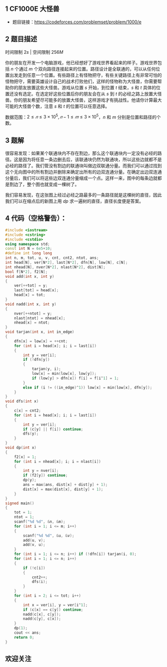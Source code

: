## 1 CF1000E 大怪兽
- 题目链接：https://codeforces.com/problemset/problem/1000/e

## 2 题目描述
时间限制 $2s$   |   空间限制 $256M$

你的朋友在开发一个电脑游戏，他已经想好了游戏世界看起来的样子。游戏世界包括 $n$ 个通过 $m$ 个双向路径连接起来的位置。路径设计是全联通的，可以从任何位置出发走到任意一个位置。有些路径上有怪物把守，有些关键路径上有非常可怕的怪物把守，需要英雄设计自己的战术打败他们，这样的怪物称为大怪兽，你需要帮助你的朋友放置这些大怪兽。游戏从位置 $s$ 开始，到位置 $t$ 结束，$s$ 和 $t$ 具体的位置还没有选定。在选定好这些位置后你的朋友会在从 $s$ 到 $t$ 的必经之路上放置大怪兽。你的朋友希望尽可能多的放置大怪兽，这样游戏才有挑战性。他请你计算最大可能的大怪兽个数，注意 $s$ 和 $t$ 的位置可以任意选择。

数据范围：$2≤𝑛≤3\times 10^5, 𝑛−1≤𝑚≤3\times 10^5$，$n$ 和 $m$ 分别是位置和路径的个数。

## 3 题解
很容易发现：如果某个联通块内不存在割边，那么这个联通块内一定没有必经的路径。这是因为将任意一条边删去后，该联通块仍然为联通块，所以这些边就都不是必经的路径了。我们管没有割边的联通块叫做边双联通分量。而我们可以通过找到这个无向图中的所有割边并删除来确定出所有的边双连通分量。在确定出边双连通分量后，我们可以将这些边双连通分量缩成一个点。这样一来，图中的每条边就都是割边了，整个图也就变成一棵树了。

我们容易发现，在这张图上经过必经之路最多的一条路径就是这棵树的直径，因此我们可以在缩点后的新图上用 $dp$ 求一遍树的直径，直径长度便是答案。

## 4 代码（空格警告）：

```c++
#include <iostream>
#include <cstring>
#include <cstdio>
using namespace std;
const int N = 6e5+10;
#define int long long
int n, m, tot, u, v, cnt, cnt2, ntot, ans;
int head[N], ver[N*2], last[N*2], dfn[N], low[N], c[N];
int nhead[N], nver[N*2], nlast[N*2], dist[N];
bool f[N*2], f2[N];
void add(int x, int y)
{
    ver[++tot] = y;
    last[tot] = head[x];
    head[x] = tot;
}
void nadd(int x, int y)
{
    nver[++ntot] = y;
    nlast[ntot] = nhead[x];
    nhead[x] = ntot;
}
void tarjan(int x, int in_edge)
{
    dfn[x] = low[x] = ++cnt;
    for (int i = head[x]; i; i = last[i])
    {
        int y = ver[i];
        if (!dfn[y])
        {
            tarjan(y, i);
            low[x] = min(low[x], low[y]);
            if (low[y] > dfn[x]) f[i] = f[i^1] = 1;
        }
        else if (i != ((in_edge)^1)) low[x] = min(low[x], dfn[y]);
    }
}
void dfs(int x)
{
    c[x] = cnt2;
    for (int i = head[x]; i; i = last[i])
    {
        int y = ver[i];
        if (c[y] || f[i]) continue;
        dfs(y);
    }
}
void dp(int x)
{
    f2[x] = 1;
    for (int i = nhead[x]; i; i = nlast[i])
    {
        int y = nver[i];
        if (f2[y]) continue;
        dp(y);
        ans = max(ans, dist[x] + dist[y] + 1);
        dist[x] = max(dist[x], dist[y] + 1);
    }
}
signed main()
{
    tot = 1;
    ntot = 1;
    scanf("%d %d", &n, &m);
    for (int i = 1; i <= m; i++)
    {
        scanf("%d %d", &u, &v);
        add(u, v);
        add(v, u);
    }
    for (int i = 1; i <= n; i++) if (!dfn[i]) tarjan(i, 0);
    for (int i = 1; i <= n; i++)
    {
        if (!c[i])
        {
            cnt2++;
            dfs(i);
        }
    }
    for (int i = 2; i <= tot; i++)
    {
        int x = ver[i], y = ver[i^1];
        if (c[x] == c[y]) continue;
        nadd(c[x], c[y]);
        nadd(c[y], c[x]);
    }
    dp(1);
    cout << ans;
    return 0;
}
```

## 欢迎关注
